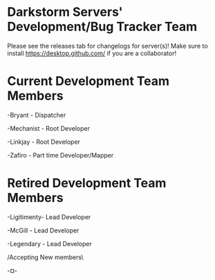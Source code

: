 # Darkstorm Servers' Development/Bug Tracker Team

Please see the releases tab for changelogs for server(s)!
Make sure to install https://desktop.github.com/ if you are a collaborator!

# Current Development Team Members 

-Bryant - Dispatcher

-Mechanist - Root Developer

-Linkjay - Root Developer

-Zafiro - Part time Developer/Mapper

# Retired Development Team Members

-Ligitimenty- Lead Developer

-McGill - Lead Developer

-Legendary - Lead Developer

/Accepting New members\

-¤-
